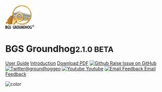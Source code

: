 <!-- _coverpage.md -->



![logo](_media/logo.png)

# BGS Groundhog<small>2.1.0 BETA</small>


[User Guide](main-content/userguide)
[Introduction](#introduction)
[Download PDF](https://github.com/KoalaGeo/docsify_test/raw/master/docs/main-content/groundhoguserguide.pdf)
[![Github](https://icongram.jgog.in/simple/github.svg?color=808080&size=16) Raise Issue on GitHub](https://github.com/BritishGeologicalSurvey/Groundhog/issues)
[![Twitter](https://icongram.jgog.in/simple/twitter.svg?colored&size=16)@groundhoggeo](http://twitter.com/groundhoggeo)
[![Youtube](https://icongr.am/simple/youtube.svg?size=16&color=808080&colored=false) Youtube](https://www.youtube.com/channel/UCQc4rWxP2sMPNFhHq6xOthQ/videos)
[![Email Feedback](https://icongr.am/fontawesome/envelope.svg?size=16&color=808080) Email Feedback](mailto:groundhog@bgs.ac.uk)

<!-- background color -->

![color](#003042)


